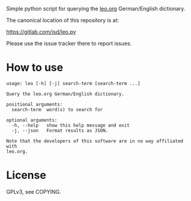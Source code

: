 Simple python script for querying the [leo.org](https://leo.org)
German/English dictionary.

The canonical location of this repository is at:

<https://gitlab.com/isd/leo.py>

Please use the issue tracker there to report issues.

# How to use

    usage: leo [-h] [-j] search-term [search-term ...]

    Query the leo.org German/English dictionary.

    positional arguments:
      search-term  word(s) to search for

    optional arguments:
      -h, --help   show this help message and exit
      -j, --json   Format results as JSON.

    Note that the developers of this software are in no way affiliated with
    leo.org.

# License

GPLv3, see COPYING.
